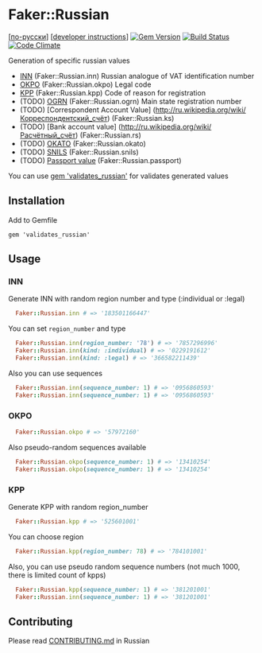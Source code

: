 # Faker::Russian

[[по-русски](../README.md)]
[[developer instructions](../CONTRIBUTING.md)]
[![Gem Version](https://badge.fury.io/rb/faker-russian.svg)](http://badge.fury.io/rb/faker-russian)
[![Build Status](https://travis-ci.org/asiniy/faker-russian.svg?branch=master)](https://travis-ci.org/asiniy/faker-russian)
[![Code Climate](https://codeclimate.com/github/asiniy/faker-russian.png)](https://codeclimate.com/github/asiniy/faker-russian)

Generation of specific russian values

* [INN](http://ru.wikipedia.org/wiki/Идентификационный_номер_налогоплательщика) (Faker::Russian.inn) Russian analogue of VAT identification number
* [OKPO](http://ru.wikipedia.org/wiki/Общероссийский_классификатор_предприятий_и_организаций) (Faker::Russian.okpo) Legal code
* [KPP](http://ru.wikipedia.org/wiki/Код_причины_постановки_на_учёт) (Faker::Russian.kpp) Code of reason for registration
* (TODO) [OGRN](http://ru.wikipedia.org/wiki/Основной_государственный_регистрационный_номер) (Faker::Russian.ogrn) Main state registration number
* (TODO) [Correspondent Account Value] (http://ru.wikipedia.org/wiki/Корреспондентский_счёт) (Faker::Russian.ks)
* (TODO) [Bank account value] (http://ru.wikipedia.org/wiki/Расчётный_счёт) (Faker::Russian.rs)
* (TODO) [OKATO](http://ru.wikipedia.org/wiki/Общероссийский_классификатор_объектов_административно-территориального_деления) (Faker::Russian.okato)
* (TODO) [SNILS](http://ru.wikipedia.org/wiki/Страховой_номер_индивидуального_лицевого_счёта) (Faker::Russian.snils)
* (TODO) [Passport value](http://ru.wikipedia.org/wiki/Паспорт_гражданина_Российской_Федерации) (Faker::Russian.passport)

You can use [gem 'validates_russian'](https://github.com/asiniy/validates_russian) for validates generated values

## Installation

Add to Gemfile

    gem 'validates_russian'

## Usage

### INN

Generate INN with random region number and type (:individual or :legal)

``` ruby
  Faker::Russian.inn # => '183501166447'
```

You can set `region_number` and type

``` ruby
  Faker::Russian.inn(region_number: '78') # => '7857296996'
  Faker::Russian.inn(kind: :individual) # => '0229191612'
  Faker::Russian.inn(kind: :legal) # => '366582211439'
```

Also you can use sequences

``` ruby
  Faker::Russian.inn(sequence_number: 1) # => '0956860593'
  Faker::Russian.inn(sequence_number: 1) # => '0956860593'
```

### OKPO

``` ruby
  Faker::Russian.okpo # => '57972160'
```

Also pseudo-random sequences available

``` ruby
  Faker::Russian.okpo(sequence_number: 1) # => '13410254'
  Faker::Russian.okpo(sequence_number: 1) # => '13410254'
```

### KPP

Generate KPP with random region_number

``` ruby
  Faker::Russian.kpp # => '525601001'
```

You can choose region

``` ruby
  Faker::Russian.kpp(region_number: 78) # => '784101001'
```

Also, you can use pseudo random sequence numbers (not much 1000, there is limited count of kpps)

``` ruby
  Faker::Russian.kpp(sequence_number: 1) # => '381201001'
  Faker::Russian.inn(sequence_number: 1) # => '381201001'
```

## Contributing

Please read [CONTRIBUTING.md](../CONTRIBUTING.md) in Russian
